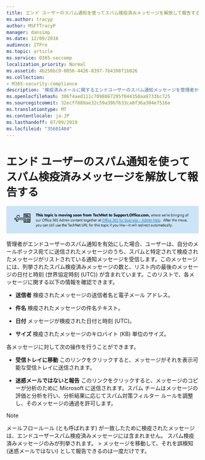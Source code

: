 ```yaml
---
title: エンド ユーザーのスパム通知を使ってスパム検疫済みメッセージを解放して報告する
ms.author: tracyp
author: MSFTTracyP
manager: dansimp
ms.date: 12/09/2016
audience: ITPro
ms.topic: article
ms.service: O365-seccomp
localization_priority: Normal
ms.assetid: 4b250bc9-0056-4426-8397-7b4398f1b026
ms.collection:
- M365-security-compliance
description: '検疫済みメールに関するエンドユーザーのスパム通知メッセージを管理者から取得したユーザーは、これらのメッセージに対してこれらの操作を行うことができます。 '
ms.openlocfilehash: 306f4aed111c7098867295f044358aa9733bc725
ms.sourcegitcommit: 32ecff689ae32c59a39b7633ca0f36a304e7516e
ms.translationtype: MT
ms.contentlocale: ja-JP
ms.lasthandoff: 07/09/2019
ms.locfileid: "35601404"
---
```

# <a name="use-end-user-spam-notifications-to-release-and-report-spam-quarantined-messages"></a>エンド ユーザーのスパム通知を使ってスパム検疫済みメッセージを解放して報告する

[![TechNet から support.office.com に移動するコンテンツについてのイメージ内のテキスト](media/ab7c897a-4798-4f31-8c84-f17a8409b133.png)](https://go.microsoft.com/fwlink/p/?LinkID=624152)
  
管理者がエンドユーザーのスパム通知を有効にした場合、ユーザーは、自分のメールボックス宛てに送信されたメッセージのうち、スパムと特定されて検疫されたメッセージがリストされている通知メッセージを受信します。このメッセージには、列挙されたスパム検疫済みメッセージの数と、リスト内の最後のメッセージの日付と時刻 (世界協定時刻 (UTC)) が含まれています。このリストで、各メッセージに関する以下の情報を確認できます。 
  
- **送信者** 検疫されたメッセージの送信者名と電子メール アドレス。 
    
- **件名** 検疫されたメッセージの件名テキスト。 
    
- **日付** メッセージが検疫された日付と時刻 (UTC)。 
    
- **サイズ** 検疫されたメッセージのキロバイト (KB) 単位のサイズ。 
    
各メッセージに対して次の操作を行うことができます。
  
- **受信トレイに移動** このリンクをクリックすると、メッセージがそれを表示可能な受信トレイに送信されます。 
    
- **迷惑メールではないと報告** このリンクをクリックすると、メッセージのコピーが分析のために Microsoft に送信されます。スパム チームはメッセージの評価と分析を行い、分析結果に応じてスパム対策フィルター ルールを調整し、そのメッセージの通過を許可します。 
    
> [!NOTE]
>  メールフロールール (とも呼ばれます) が一致したために検疫されたメッセージは、エンドユーザースパム検疫済みメッセージには含まれません。 スパム検疫済みメッセージのみが列挙されます。 >  メッセージを移動して、それを誤検知 (迷惑メールではない) として報告できるのは一度だけです。 
  

